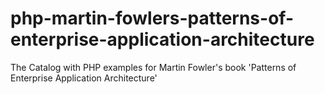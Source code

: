# php-martin-fowlers-patterns-of-enterprise-application-architecture
The Catalog with PHP examples for Martin Fowler's book 'Patterns of Enterprise Application Architecture'
